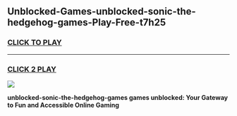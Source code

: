 
## Unblocked-Games-unblocked-sonic-the-hedgehog-games-Play-Free-t7h25
<h3>
<a href="https://premium76.site?title=unblocked-sonic-the-hedgehog-games&ref=09A">CLICK TO PLAY</a></h3>
<hr>

<h3>
<a href="https://premium76.site?title=unblocked-sonic-the-hedgehog-games&ref=09A">CLICK 2 PLAY</a>
  
</h3>

<a href="https://premium76.site?title=unblocked-sonic-the-hedgehog-games&ref=09A"><img src="https://clearcache.store/games.png"></a>


**unblocked-sonic-the-hedgehog-games games unblocked: Your Gateway to Fun and Accessible Online Gaming**
